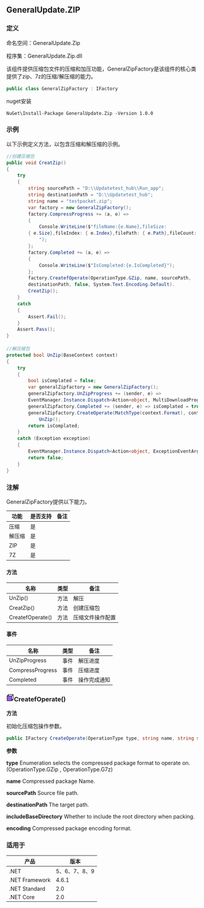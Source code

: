 ## GeneralUpdate.ZIP

### 定义

命名空间：GeneralUpdate.Zip

程序集：GeneralUpdate.Zip.dll



该组件提供压缩包文件的压缩和加压功能，GeneralZipFactory是该组件的核心类提供了zip、7z的压缩/解压缩的能力。

```c#
public class GeneralZipFactory : IFactory
```

nuget安装

```shell
NuGet\Install-Package GeneralUpdate.Zip -Version 1.0.0
```



### 示例

以下示例定义方法，以包含压缩和解压缩的示例。

```c#
//创建压缩包
public void CreatZip()
{
    try
    {
        string sourcePath = "D:\\Updatetest_hub\\Run_app";
        string destinationPath = "D:\\Updatetest_hub";
        string name = "testpacket.zip";
        var factory = new GeneralZipFactory();
        factory.CompressProgress += (a, e) =>
        {
            Console.WriteLine($"fileName:{e.Name},fileSize:
        { e.Size},fileIndex: { e.Index},filePath: { e.Path},fileCount: { e.Count}
            ");
        };
        factory.Completed += (a, e) =>
        {
            Console.WriteLine($"IsCompleted:{e.IsCompleted}");
        };
        factory.CreatefOperate(OperationType.GZip, name, sourcePath,
        destinationPath, false, System.Text.Encoding.Default).
        CreatZip();
    }
    catch
    {
        Assert.Fail();
    }
    Assert.Pass();
}
        
//解压缩包
protected bool UnZip(BaseContext context)
{
    try
    {
        bool isComplated = false;
        var generalZipfactory = new GeneralZipFactory();
        generalZipfactory.UnZipProgress += (sender, e) =>
        EventManager.Instance.Dispatch<Action<object, MultiDownloadProgressChangedEventArgs>>(this, new MultiDownloadProgressChangedEventArgs(context.Version, ProgressType.Updatefile, "Updatting file..."));
        generalZipfactory.Completed += (sender, e) => isComplated = true;
        generalZipfactory.CreateOperate(MatchType(context.Format), context.Name, context.ZipfilePath, context.TargetPath, false, context.Encoding).
            UnZip();
        return isComplated;
    }
    catch (Exception exception)
    {
        EventManager.Instance.Dispatch<Action<object, ExceptionEventArgs>>(this, new ExceptionEventArgs(exception));
        return false;
    }
}
```



### 注解

GeneralZipFactory提供以下能力。

| 功能   | 是否支持 | 备注 |
| ------ | -------- | ---- |
| 压缩   | 是       |      |
| 解压缩 | 是       |      |
| ZIP    | 是       |      |
| 7Z     | 是       |      |

#### 方法

| 名称             | 类型 | 备注             |
| ---------------- | ---- | ---------------- |
| UnZip()          | 方法 | 解压             |
| CreatZip()       | 方法 | 创建压缩包       |
| CreatefOperate() | 方法 | 压缩文件操作配置 |

#### 事件

| 名称             | 类型 | 备注         |
| ---------------- | ---- | ------------ |
| UnZipProgress    | 事件 | 解压进度     |
| CompressProgress | 事件 | 压缩进度     |
| Completed        | 事件 | 操作完成通知 |



### <img src="../imgs/func.png" alt="func" style="zoom:10%;" />CreatefOperate()

**方法**

初始化压缩包操作参数。

```c#
public IFactory CreateOperate(OperationType type, string name, string sourcePath, string destinationPath, bool includeBaseDirectory = false, Encoding encoding = null);
```



**参数**

**type** Enumeration selects the compressed package format to operate on.(OperationType.GZip , OperationType.G7z)

**name** Compressed package Name.

**sourcePath** Source file path.

**destinationPath** The target path.

**includeBaseDirectory** Whether to include the root directory when packing.

**encoding** Compressed package encoding format.



### 适用于

| 产品           | 版本          |
| -------------- | ------------- |
| .NET           | 5、6、7、8、9 |
| .NET Framework | 4.6.1         |
| .NET Standard  | 2.0           |
| .NET Core      | 2.0           |